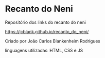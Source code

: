 # Recanto do Neni

Repositório dos links do recanto do neni 

https://jcblank.github.io/recanto_do_neni/

Criado por João Carlos Blankenheim Rodrigues

linguagens utilizadas: HTML, CSS e JS
